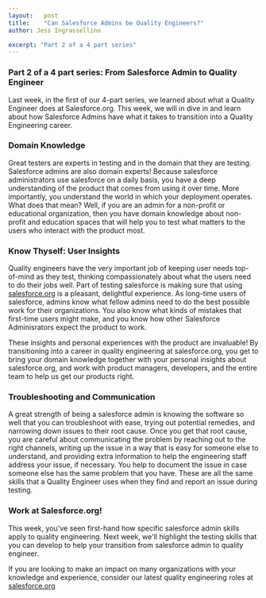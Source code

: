```yaml
---
layout:   post
title:    "Can Salesforce Admins be Quality Engineers?"
author: Jess Ingrassellino

excerpt: "Part 2 of a 4 part series"
---
```



### Part 2 of a 4 part series: From Salesforce Admin to Quality Engineer


Last week, in the first of our 4-part series, we learned about what a Quality Engineer does at Salesforce.org. This week, we will in dive in and learn about how Salesforce Admins have what it takes to transition into a Quality Engineering career. 


### Domain Knowledge

Great testers are experts in testing and in the domain that they are testing. Salesforce admins are also domain experts! Because salesforce administrators use salesforce on a daily basis, you have a deep understanding of the product that comes from using it over time. More importantly, you understand the world in which your deployment operates. What does that mean? Well, if you are an admin for a non-profit or educational organization, then you have domain knowledge about non-profit and education spaces that will help you to test what matters to the users who interact with the product most.


### Know Thyself: User Insights

Quality engineers have the very important job of keeping user needs top-of-mind as they test, thinking compassionately about what the users need to do their jobs well. Part of testing salesforce is making sure that using [salesforce.org](http://salesforce.org/) is a pleasant, delightful experience. As long-time users of salesforce, admins know what fellow admins need to do the best possible work for their organizations. You also know what kinds of mistakes that first-time users might make, and you know how other Salesforce Adminisrators expect the product to work. 

These insights and personal experiences with the product are invaluable! By transitioning into a career in quality engineering at salesforce.org, you get to bring your domain knowledge together with your personal insights about salesforce.org, and work with product managers, developers, and the entire team to help us get our products right.

### Troubleshooting and Communication

A great strength of being a salesforce admin is knowing the software so well that you can troubleshoot with ease, trying out potential remedies, and narrowing down issues to their root cause. Once you get that root cause, you are careful about communicating the problem by reaching out to the right channels, writing up the issue in a way that is easy for someone else to understand, and providing extra information to help the engineering staff address your issue, if necessary. You help to document the issue in case someone else has the same problem that you have. These are all the same skills that a Quality Engineer uses when they find and report an issue during testing.

### Work at Salesforce.org!

This week, you've seen first-hand how specific salesforce admin skills apply to quality engineering. Next week, we'll highlight the testing skills that you can develop to help your transition from salesforce admin to quality engineer. 

If you are looking to make an impact on many organizations with your knowledge and experience, consider our latest quality engineering roles at [salesforce.org](https://salesforce.wd1.myworkdayjobs.com/External_Career_Site)



